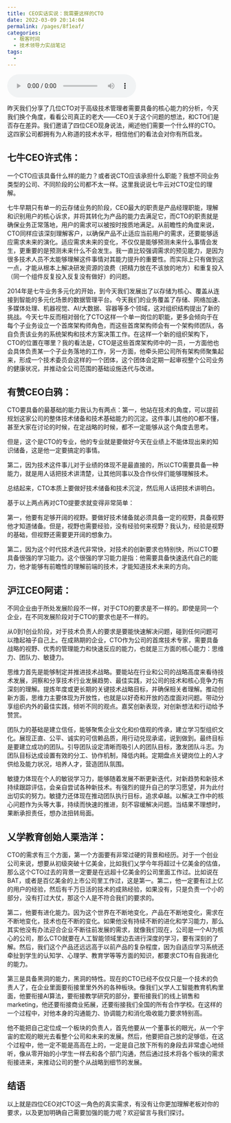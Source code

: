```yaml
---
title: CEO实话实说：我需要这样的CTO
date: 2022-03-09 20:14:04
permalink: /pages/8f1eaf/
categories:
  - 极客时间
  - 技术领导力实战笔记
tags:
  - 
---
```

<audio title="第3讲.CEO实话实说：我需要这样的CTO" src="https://static001.geekbang.org/resource/audio/63/22/636a7b55289036f41b160ccf03dc7e22.mp3" controls="controls"></audio> 
<p>昨天我们分享了几位CTO对于高级技术管理者需要具备的核心能力的分析，今天我们换个角度，看看公司真正的老大——CEO关于这个问题的想法，和CTO们是否存在差异。我们邀请了四位CEO现身说法，阐述他们需要一个什么样的CTO。这四家公司都拥有为人称道的技术水平，相信他们的看法会对你有所启发。</p>
<h2>七牛CEO许式伟：</h2>
<p>一个CTO应该具备什么样的能力？或者说CTO应该承担什么职能？我想不同业务类型的公司、不同阶段的公司都不太一样。这里我说说七牛云对CTO定位的理解。</p>
<p>七牛早期只有单一的云存储业务的阶段，CEO最大的职责是产品经理职能，理解和识别用户的核心诉求，并将其转化为产品的能力去满足它，而CTO的职责就是确保业务正常落地，用户的需求可以被按时按质地满足。从前瞻性的角度来说，CTO同样应该深刻理解客户，以确保产品不止适应当前用户的需求，还要能够适应需求未来的演化。适应需求未来的变化，不仅仅是能够预测未来什么事情会发生，更重要的是预测未来什么不会发生。我一直比较强调需求的预见能力，是因为很多技术人员不太能够理解这件事情对其能力提升的重要性。而实际上只有做到这一点，才能从根本上解决研发资源的浪费（把精力放在不该放的地方）和重复投入（同一个组件反复投入反复没有做好）的问题。</p>
<p>2014年是七牛业务多元化的开始，到今天我们发展出了以存储为核心、覆盖从连接到智能的多元化场景的数据管理平台。今天我们的业务覆盖了存储、网络加速、多媒体处理、机器视觉、AI/大数据、容器等多个领域，这对组织结构提出了新的挑战。今天七牛反而相对弱化了CTO这样一个单一岗位的职能，更多会倾向于在每个子业务设立一个首席架构师角色，而这些首席架构师会有一个架构师团队，各自负责该业务的系统架构和技术方案决策工作。在这样一个新的组织架构下，CTO的位置在哪里？我的看法是，CTO是这些首席架构师中的一员，一方面他也会具体负责某一个子业务落地的工作，另一方面，他牵头把公司所有架构师聚集起来，形成一个技术委员会这样的一个团体，这个团体会定期一起审视整个公司业务的健康状况，并推动全公司范围的基础设施迭代与改进。</p>
<h2>有赞CEO白鸦：</h2>
<p>CTO要具备的最基础的能力我认为有两点：第一，他站在技术的角度，可以提前规划这家公司的整体技术储备和技术基础能力的沉淀。这件事儿其他的O都不懂，甚至大家在讨论的时候，在定战略的时候，都不一定能够从这个角度去思考。</p>
<p>但是，这个是CTO的专业，他的专业就是要做好今天在业绩上不能体现出来的知识储备，这是他一定要搞定的事情。</p>
<p>第二，因为技术这件事儿对于业绩的体现不是最直接的，所以CTO需要具备一种能力，就是用人话把技术讲清楚，让其他同事以及合作伙伴们能够理解技术。</p>
<p>总结起来，CTO本质上要做好技术储备和技术沉淀，然后用人话把技术讲明白。</p>
<p>基于以上两点再对CTO提要求就变得非常简单：</p>
<p>第一，他要有足够开阔的视野。要做好技术储备就必须具备一定的视野，具备视野他才知道储备。但是，视野也需要经验，没有经验何来视野？我认为，经验是视野的基础，但视野还需要更开阔的想象力。</p>
<p>第二，因为这个时代技术迭代非常快，对技术的创新要求也特别快，所以CTO要具备很强的学习能力。这个很强的学习能力是指：他需要具备快速迭代自己的能力，他才能够有前瞻性的理解前端的技术，才能知道技术未来的方向。</p>
<!-- [[[read_end]]] -->
<h2>沪江CEO阿诺：</h2>
<p>不同企业由于所处发展阶段不一样，对于CTO的要求是不一样的。即使是同一个企业，在不同发展阶段对于CTO的要求也是不一样的。</p>
<p>从0到1创业阶段，对于技术负责人的要求是要能快速解决问题，碰到任何问题可以撸起袖子自己上。在成熟期的企业，CTO作为公司的首席技术专家，需要具备战略的视野、优秀的管理能力和快速反应的能力，也就是三方面的核心能力：思维力、团队力、敏捷力。</p>
<p>思维力首先是能够制定并推进技术战略。要能站在行业和公司的战略高度来看待技术发展，洞察和分享技术行业发展趋势、最佳实践，对公司的技术和核心竞争力有深刻的理解。提炼年度或更长期的关键技术战略目标，并确保相关者理解。推动创新方面，思维力主要体现为开放性，也就是以好奇和开放的态度面对问题。带动分享组织内外的最佳实践，倾听不同的观点。嘉奖创新表现，对创新想法和行动给予赞赏。</p>
<p>团队力的基础是建立信任，能够聚焦企业文化和价值观的传承，建立学习型组织文化。展现正直、公平、诚实的可信赖品质，用行动兑现承诺，说到做到。最终目标是要建立成功的团队。引导团队设定清晰而吸引人的团队目标，激发团队斗志。为团队目标达成设置有效的分工、协作机制，降低内耗。定期盘点关键岗位上的人才供给及能力状况，培养人才，营造团队氛围。</p>
<p>敏捷力体现在个人的敏锐学习力，能够随着发展不断更新迭代，对新趋势和新技术持续跟踪评估，会亲自尝试各种新技术。有强烈的提升自己的学习愿望，并为此付出切实的努力。敏捷力还体现在推动团队执行目标，追求卓越。以解决工作中的核心问题作为头等大事，持续而快速的推进，刻不容缓解决问题。当结果不理想时，果断承担责任，想办法扭转局面。</p>
<h2>乂学教育创始人栗浩洋：</h2>
<p>CTO的需求有三个方面，第一个方面要有非常过硬的背景和经历。对于一个创业公司来说，想要从初级突破十亿美金，比如我们乂学今年将超过十亿美金的估值，那么这个CTO过去的背景一定要是在远超十亿美金的公司里面工作过。比如说在BAT，或者是百亿美金的上市公司里工作过，这是第一。第二，他一定要有过上亿的用户的经验，然后有千万日活的技术的成熟经验，如果没有，只是负责一个小的部分，没有打过大仗，那这个人是不符合我们的要求的。</p>
<p>第二，他要有进化能力。因为这个世界在不断地变化，产品在不断地变化，需求在不断地变化，技术也在不断的变化。如果他没有持续不断的进化和学习能力，那么其实他没有办法迎合企业不断往前发展的需求，就像我们现在，公司是一个AI为核心的公司，那么CTO就要在人工智能领域里边去进行深度的学习，要有深刻的了解。然后，我们这个产品还远远高于以前产品的复杂程度，因为自适应学习系统还牵扯到学生的认知学、心理学、教育学等等方面的知识，都要求CTO有自我进化的能力。</p>
<p>第三是具备黑洞的能力，黑洞的特性。现在的CTO已经不仅仅只是一个技术的负责人了，在企业里面要衔接里里外外的各种板块。像我们乂学人工智能教育机构里面，他要衔接AI算法，要衔接教学研究的部分，要衔接我们的线上销售和marketing，他还要衔接商业拓展，还要衔接我们全国的所有合作学校。在这样的一个过程中，对他本身的沟通能力、协调能力和消化吸收能力要求特别高。</p>
<p>他不能把自己定位成一个板块的负责人，首先他要从一个董事长的眼光，从一个宇宙的宏观的眼光去看整个公司和未来的发展。然后，他要把自己放的足够低，在这个过程中，他一定不能是高高在上的，一定是自己放下所有的身段去非常虚心地倾听，像从零开始的小学生一样去和各个部门沟通，然后通过技术将各个板块的需求衔接进来，来推动公司的整个从战略到细节的发展。</p>
<h2>结语</h2>
<p>以上就是四位CEO对CTO这一角色的真实需求，有没有让你更加理解老板对你的要求，以及更加明确自己需要加强的能力呢？欢迎留言与我们探讨。</p>
<p></p>
